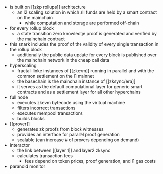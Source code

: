 - is built on [[zkp rollups]] architecture
	- an l2 scaling solution in which all funds are held by a smart contract on the mainchain
		- while computation and storage are performed off-chain
- for every rollup block
	- a state transition zero knowledge proof is generated and verified by the mainchain contract
- this snark includes the proof of the validity of every single transaction in the rollup block
	- additionally the public data update for every block is published over the mainchain network in the cheap call data
- hyperscaling
	- fractal-linke instances of [[zkevm]] running in parallel and with the common settlement on the l1 mainnet
	- the basechain is the mainchain instance of [[zksync/era]]
	- it serves as the default computational layer for generic smart contracts and as a settlement layer for all other hyperchains
- full node
	- executes zkevm bytecode using the viritual machine
	- filters incorrect transactions
	- executes mempool transactions
	- builds blocks
- [[prover]]
	- generates zk proofs from block witnesses
	- provides an interface for parallel proof generation
	- scalable (can increase # of provers depending on demand)
- interactor
	- the link between [[layer 1]] and layer2 zksync
	- calculates transaction fees
		- fees depend on token prices, proof generation, and l1 gas costs
- paranoid monitor